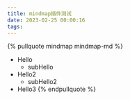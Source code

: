 ```yaml
---
title: mindmap插件测试
date: 2023-02-25 00:00:16
tags:
---
```


{% pullquote mindmap mindmap-md %}
- Hello
  - subHello
- Hello2
  - subHello2
- Hello3
{% endpullquote %}